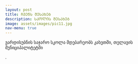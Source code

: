 ```yaml
---
layout: post
title: ᲩᲕᲔᲜᲡ ᲨᲔᲡᲐᲮᲔᲑ
description: ᲡᲙᲝᲚᲘᲡ ᲨᲔᲡᲐᲮᲔᲑ
image: assets/images/pic11.jpg
nav-menu: true
---
```


ვარდისუბნის საჯარო სკოლა მდებარეობს კახეთში, თელავის მუნიციპალიტეტში

.
